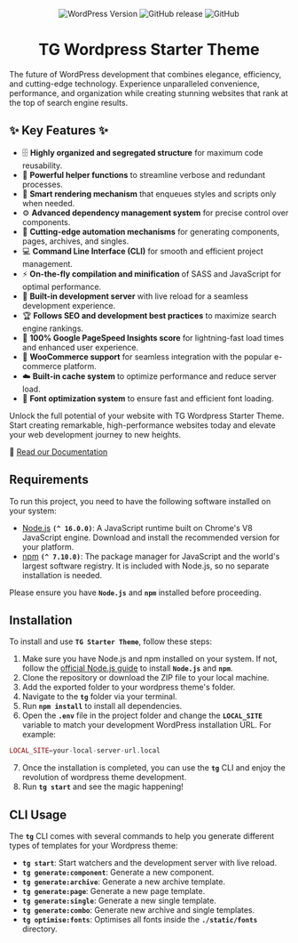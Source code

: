 <div align="center">

![WordPress Version](https://img.shields.io/wordpress/v/akismet.svg?style=flat-square) ![GitHub release](https://img.shields.io/github/release/slaveworx/tg-starter-theme.svg?style=flat-square) ![GitHub](https://img.shields.io/github/license/slaveworx/tg-starter-theme.svg?style=flat-square)

# TG Wordpress Starter Theme

</div>

The future of WordPress development that combines elegance, efficiency, and cutting-edge technology. Experience unparalleled convenience, performance, and organization while creating stunning websites that rank at the top of search engine results.

## :sparkles: Key Features :sparkles:

- :file_cabinet: **Highly organized and segregated structure** for maximum code reusability.
- :wrench: **Powerful helper functions** to streamline verbose and redundant processes.
- :art: **Smart rendering mechanism** that enqueues styles and scripts only when needed.
- :gear: **Advanced dependency management system** for precise control over components.
- :rocket: **Cutting-edge automation mechanisms** for generating components, pages, archives, and singles.
- :computer: **Command Line Interface (CLI)** for smooth and efficient project management.
- :zap: **On-the-fly compilation and minification** of SASS and JavaScript for optimal performance.
- :eyes: **Built-in development server** with live reload for a seamless development experience.
- :trophy: **Follows SEO and development best practices** to maximize search engine rankings.
- :100: **100% Google PageSpeed Insights score** for lightning-fast load times and enhanced user experience.
- :shopping_cart: **WooCommerce support** for seamless integration with the popular e-commerce platform.
- :cloud: **Built-in cache system** to optimize performance and reduce server load.
- :gem: **Font optimization system** to ensure fast and efficient font loading.


Unlock the full potential of your website with TG Wordpress Starter Theme. Start creating remarkable, high-performance websites today and elevate your web development journey to new heights.

📖 [Read our Documentation](https://github.com/slaveworx/tg-starter-theme/wiki)

## Requirements

To run this project, you need to have the following software installed on your system:

- [Node.js](https://nodejs.org/en/download/) **`(^ 16.0.0)`**: A JavaScript runtime built on Chrome's V8 JavaScript engine. Download and install the recommended version for your platform.
- [npm](https://www.npmjs.com/get-npm) **`(^ 7.10.0)`**: The package manager for JavaScript and the world's largest software registry. It is included with Node.js, so no separate installation is needed.

Please ensure you have **`Node.js`** and **`npm`** installed before proceeding.
## Installation

To install and use **`TG Starter Theme`**, follow these steps:

1. Make sure you have Node.js and npm installed on your system. If not, follow the [official Node.js guide](https://nodejs.org/en/download/package-manager/) to install **`Node.js`** and **`npm`**.
2. Clone the repository or download the ZIP file to your local machine.
3. Add the exported folder to your wordpress theme's folder.
4. Navigate to the **`tg`** folder via your terminal.
5. Run **`npm install`** to install all dependencies.
6. Open the **`.env`** file in the project folder and change the **`LOCAL_SITE`** variable to match your development WordPress installation URL. For example:

```php
LOCAL_SITE=your-local-server-url.local
```

7. Once the installation is completed, you can use the **`tg`** CLI and enjoy the revolution of wordpress theme development.
8. Run **`tg start`** and see the magic happening!

## CLI Usage

The **`tg`** CLI comes with several commands to help you generate different types of templates for your Wordpress theme:

- **`tg start`**: Start watchers and the development server with live reload.
- **`tg generate:component`**: Generate a new component.
- **`tg generate:archive`**: Generate a new archive template.
- **`tg generate:page`**: Generate a new page template.
- **`tg generate:single`**: Generate a new single template.
- **`tg generate:combo`**: Generate new archive and single templates.
- **`tg optimise:fonts`**: Optimises all fonts inside the **`./static/fonts`** directory.



